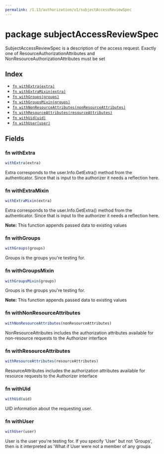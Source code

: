```yaml
---
permalink: /1.13/authorization/v1/subjectAccessReviewSpec
---
```


# package subjectAccessReviewSpec

SubjectAccessReviewSpec is a description of the access request.  Exactly one of ResourceAuthorizationAttributes and NonResourceAuthorizationAttributes must be set

## Index

* [`fn withExtra(extra)`](#fn-withextra)
* [`fn withExtraMixin(extra)`](#fn-withextramixin)
* [`fn withGroups(groups)`](#fn-withgroups)
* [`fn withGroupsMixin(groups)`](#fn-withgroupsmixin)
* [`fn withNonResourceAttributes(nonResourceAttributes)`](#fn-withnonresourceattributes)
* [`fn withResourceAttributes(resourceAttributes)`](#fn-withresourceattributes)
* [`fn withUid(uid)`](#fn-withuid)
* [`fn withUser(user)`](#fn-withuser)

## Fields

### fn withExtra

```ts
withExtra(extra)
```

Extra corresponds to the user.Info.GetExtra() method from the authenticator.  Since that is input to the authorizer it needs a reflection here.

### fn withExtraMixin

```ts
withExtraMixin(extra)
```

Extra corresponds to the user.Info.GetExtra() method from the authenticator.  Since that is input to the authorizer it needs a reflection here.

**Note:** This function appends passed data to existing values

### fn withGroups

```ts
withGroups(groups)
```

Groups is the groups you're testing for.

### fn withGroupsMixin

```ts
withGroupsMixin(groups)
```

Groups is the groups you're testing for.

**Note:** This function appends passed data to existing values

### fn withNonResourceAttributes

```ts
withNonResourceAttributes(nonResourceAttributes)
```

NonResourceAttributes includes the authorization attributes available for non-resource requests to the Authorizer interface

### fn withResourceAttributes

```ts
withResourceAttributes(resourceAttributes)
```

ResourceAttributes includes the authorization attributes available for resource requests to the Authorizer interface

### fn withUid

```ts
withUid(uid)
```

UID information about the requesting user.

### fn withUser

```ts
withUser(user)
```

User is the user you're testing for. If you specify 'User' but not 'Groups', then is it interpreted as 'What if User were not a member of any groups